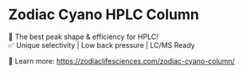 # Zodiac Cyano HPLC Column  
🚀 The best peak shape & efficiency for HPLC!  
✅ Unique selectivity | Low back pressure | LC/MS Ready  

🔗 Learn more: https://zodiaclifesciences.com/zodiac-cyano-column/ 
